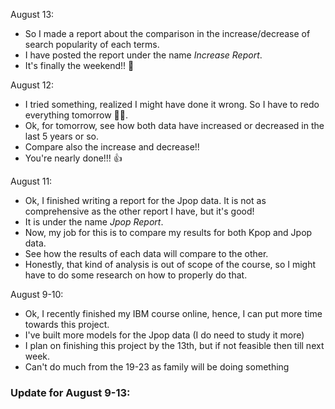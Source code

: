 
August 13:
- So I made a report about the comparison in the increase/decrease of search popularity of each terms.
- I have posted the report under the name *Increase Report*.
- It's finally the weekend!! 🙌

August 12:
- I tried something, realized I might have done it wrong. So I have to redo everything tomorrow 🤷‍♂️.
- Ok, for tomorrow, see how both data have increased or decreased in the last 5 years or so. 
- Compare also the increase and decrease!!
- You're nearly done!!! 👍

August 11:
- Ok, I finished writing a report for the Jpop data. It is not as comprehensive as the other report I have, but it's good!
- It is under the name *Jpop Report*.
- Now, my job for this is to compare my results for both Kpop and Jpop data.
- See how the results of each data will compare to the other.
- Honestly, that kind of analysis is out of scope of the course, so I might have to do some research on how to properly do that.

August 9-10:
- Ok, I recently finished my IBM course online, hence, I can put more time towards this project.
- I've built more models for the Jpop data (I do need to study it more)
- I plan on finishing this project by the 13th, but if not feasible then till next week. 
- Can't do much from the 19-23 as family will be doing something

### Update for August 9-13:
